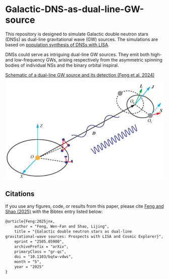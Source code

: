 # Galactic-DNS-as-dual-line-GW-source

This repository is designed to simulate Galactic double neutron stars (DNSs) as dual-line gravitational wave (GW) sources. The simulations are based on [population synthesis of DNSs with LISA](https://github.com/TomWagg/detecting-DCOs-in-LISA). 

DNSs could serve as intriguing dual-line GW sources. They emit both high- and low-frequency GWs, arising respectively from the asymmetric spinning bodies of individual NSs and the binary orbital inspiral.

[Schematic of a dual-line GW source and its detection (Feng et al. 2024)](https://arxiv.org/abs/2401.11241v1)

<img src="dual-line-GW-source-FengetalPRD2024.png" alt="" width="600">

## Citations
If you use any figures, code, or results from this paper, please cite [Feng and Shao (2025)](https://arxiv.org/abs/2505.05900) with the Bibtex entry listed below:
```
@article{Feng:2025jnx,
    author = "Feng, Wen-Fan and Shao, Lijing",
    title = "{Galactic double neutron stars as dual-line gravitational-wave sources: Prospects with LISA and Cosmic Explorer}",
    eprint = "2505.05900",
    archivePrefix = "arXiv",
    primaryClass = "gr-qc",
    doi = "10.1103/bqtw-vdws",
    month = "5",
    year = "2025"
}
```
